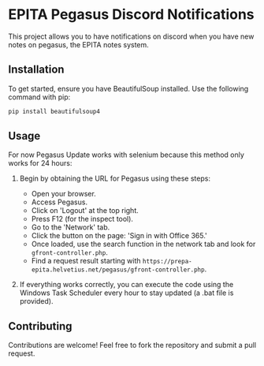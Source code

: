 # EPITA Pegasus Discord Notifications

This project allows you to have notifications on discord when you have new notes on pegasus, the EPITA notes system.

## Installation

To get started, ensure you have BeautifulSoup installed. Use the following command with pip:

```bash
pip install beautifulsoup4
```

## Usage
For now Pegasus Update works with selenium because this method only works for 24 hours:

1. Begin by obtaining the URL for Pegasus using these steps:
   - Open your browser.
   - Access Pegasus.
   - Click on 'Logout' at the top right.
   - Press F12 (for the inspect tool).
   - Go to the 'Network' tab.
   - Click the button on the page: 'Sign in with Office 365.'
   - Once loaded, use the search function in the network tab and look for `gfront-controller.php`.
   - Find a request result starting with `https://prepa-epita.helvetius.net/pegasus/gfront-controller.php`.

2. If everything works correctly, you can execute the code using the Windows Task Scheduler every hour to stay updated (a .bat file is provided).

## Contributing

Contributions are welcome! Feel free to fork the repository and submit a pull request.
